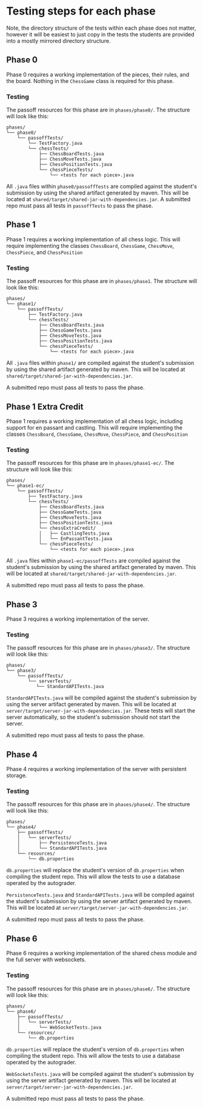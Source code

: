 # Testing steps for each phase

Note, the directory structure of the tests within each phase does not matter, however it will be easiest to just copy in the tests the students are provided into a mostly mirrored directory structure.

## Phase 0
Phase 0 requires a working implementation of the pieces, their rules, and the board. Nothing in the `ChessGame` class is required for this phase.

### Testing
The passoff resources for this phase are in `phases/phase0/`. The structure will look like this:
```
phases/
└── phase0/
    └── passoffTests/
        └── TestFactory.java
        └── chessTests/ 
            ├── ChessBoardTests.java
            ├── ChessMoveTests.java
            ├── ChessPositionTests.java
            └── chessPieceTests/
                └── <tests for each piece>.java
```

All `.java` files within `phase0/passoffTests` are compiled against the student's submission by using the shared artifact generated by maven. This will be located at `shared/target/shared-jar-with-dependencies.jar`. A submitted repo must pass all tests in `passoffTests` to pass the phase.

## Phase 1
Phase 1 requires a working implementation of all chess logic. This will require implementing the classes `ChessBoard`, `ChessGame`, `ChessMove`, `ChessPiece`, and `ChessPosition`

### Testing
The passoff resources for this phase are in `phases/phase1`. The structure will look like this:
```
phases/
└── phase1/
    └── passoffTests/
        ├── TestFactory.java
        └── chessTests/ 
            ├── ChessBoardTests.java
            ├── ChessGameTests.java
            ├── ChessMoveTests.java
            ├── ChessPositionTests.java
            └── chessPieceTests/
                └── <tests for each piece>.java
```


All `.java` files within `phase1/` are compiled against the student's submission by using the shared artifact generated by maven. This will be located at `shared/target/shared-jar-with-dependencies.jar`.

A submitted repo must pass all tests to pass the phase.

## Phase 1 Extra Credit
Phase 1 requires a working implementation of all chess logic, including support for en passant and castling. This will require implementing the classes `ChessBoard`, `ChessGame`, `ChessMove`, `ChessPiece`, and `ChessPosition`

### Testing
The passoff resources for this phase are in `phases/phase1-ec/`. The structure will look like this:
```
phases/
└── phase1-ec/
    └── passoffTests/
        ├── TestFactory.java
        └── chessTests/
            ├── ChessBoardTests.java
            ├── ChessGameTests.java
            ├── ChessMoveTests.java
            ├── ChessPositionTests.java
            └── chessExtraCredit/
            │   ├── CastlingTests.java
            │   └── EnPassantTests.java
            └── chessPieceTests/
                └── <tests for each piece>.java
```


All `.java` files within `phase1-ec/passoffTests` are compiled against the student's submission by using the shared artifact generated by maven. This will be located at `shared/target/shared-jar-with-dependencies.jar`.

A submitted repo must pass all tests to pass the phase.

## Phase 3
Phase 3 requires a working implementation of the server.

### Testing
The passoff resources for this phase are in `phases/phase3/`. The structure will look like this:
```
phases/
└── phase3/
    └── passoffTests/
        └── serverTests/
           └── StandardAPITests.java
```

`StandardAPITests.java` will be compiled against the student's submission by using the server artifact generated by maven. This will be located at `server/target/server-jar-with-dependencies.jar`. These tests will start the server automatically, so the student's submission should not start the server.

A submitted repo must pass all tests to pass the phase.

## Phase 4
Phase 4 requires a working implementation of the server with persistent storage.

### Testing
The passoff resources for this phase are in `phases/phase4/`. The structure will look like this:
```
phases/
└── phase4/
    ├── passoffTests/
    │   └── serverTests/
    │       ├── PersistenceTests.java
    │       └── StandardAPITests.java
    └── resources/
        └── db.properties
```

`db.properties` will replace the student's version of `db.properties` when compiling the student repo. This will allow the tests to use a database operated by the autograder.

`PersistenceTests.java` and `StandardAPITests.java` will be compiled against the student's submission by using the server artifact generated by maven. This will be located at `server/target/server-jar-with-dependencies.jar`.

 A submitted repo must pass all tests to pass the phase.

## Phase 6
Phase 6 requires a working implementation of the shared chess module and the full server with websockets.

### Testing
The passoff resources for this phase are in `phases/phase6/`. The structure will look like this:
```
phases/
└── phase6/
    ├── passoffTests/
    │   └── serverTests/
    │       └── WebSocketTests.java
    └── resources/
        └── db.properties
```

`db.properties` will replace the student's version of `db.properties` when compiling the student repo. This will allow the tests to use a database operated by the autograder.

`WebSocketsTests.java` will be compiled against the student's submission by using the server artifact generated by maven. This will be located at `server/target/server-jar-with-dependencies.jar`.

 A submitted repo must pass all tests to pass the phase.
